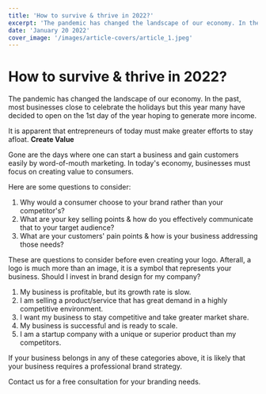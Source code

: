```yaml
---
title: 'How to survive & thrive in 2022?'
excerpt: 'The pandemic has changed the landscape of our economy. In the past, most businesses close to celebrate the holidays but this year many have decided to open on the 1st day of the year hoping to generate more income.'
date: 'January 20 2022'
cover_image: '/images/article-covers/article_1.jpeg'
---
```


# How to survive & thrive in 2022?

The pandemic has changed the landscape of our economy. In the past, most businesses close to celebrate the holidays but this year many have decided to open on the 1st day of the year hoping to generate more income.

It is apparent that entrepreneurs of today must make greater efforts to stay afloat.
**Create Value**

Gone are the days where one can start a business and gain customers easily by word-of-mouth marketing. In today's economy, businesses must focus on creating value to consumers.

Here are some questions to consider:

1. Why would a consumer choose to your brand rather than your competitor's?
2. What are your key selling points & how do you effectively communicate that to your target audience?
3. What are your customers' pain points & how is your business addressing those needs?

These are questions to consider before even creating your logo. Afterall, a logo is much more than an image, it is a symbol that represents your business. Should I invest in brand design for my company?

1. My business is profitable, but its growth rate is slow.
2. I am selling a product/service that has great demand in a highly competitive environment.
3. I want my business to stay competitive and take greater market share.
4. My business is successful and is ready to scale.
5. I am a startup company with a unique or superior product than my competitors.

If your business belongs in any of these categories above, it is likely that your business requires a professional brand strategy.

Contact us for a free consultation for your branding needs.
